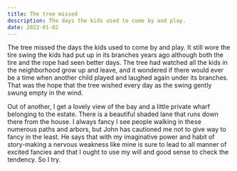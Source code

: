 ```yaml
---
title: The tree missed
description: The days the kids used to come by and play.
date: 2022-01-02
---
```


The tree missed the days the kids used to come by and play. It still wore the tire swing the kids had put up in its branches years ago although both the tire and the rope had seen better days. The tree had watched all the kids in the neighborhood grow up and leave, and it wondered if there would ever be a time when another child played and laughed again under its branches. That was the hope that the tree wished every day as the swing gently swung empty in the wind.

Out of another, I get a lovely view of the bay and a little private wharf belonging to the estate. There is a beautiful shaded lane that runs down there from the house. I always fancy I see people walking in these numerous paths and arbors, but John has cautioned me not to give way to fancy in the least. He says that with my imaginative power and habit of story-making a nervous weakness like mine is sure to lead to all manner of excited fancies and that I ought to use my will and good sense to check the tendency. So I try.